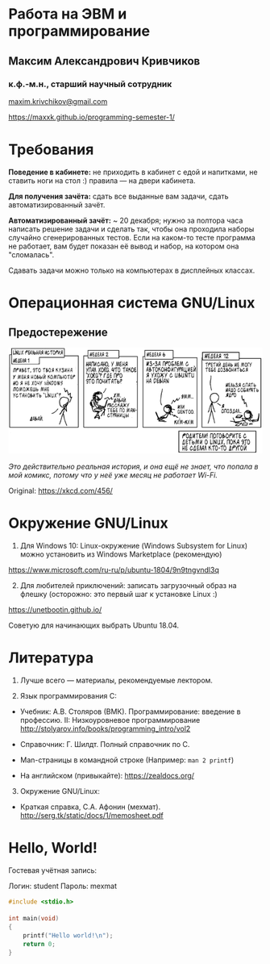 # Работа на ЭВМ и программирование

## Максим Александрович Кривчиков

### к.ф.-м.н., старший научный сотрудник

maxim.krivchikov@gmail.com

https://maxxk.github.io/programming-semester-1/

# Требования

**Поведение в кабинете:** не приходить в кабинет с едой и напитками, не ставить ноги на стол :) правила — на двери кабинета.

**Для получения зачёта:** сдать все выданные вам задачи, сдать автоматизированный зачёт.

**Автоматизированный зачёт:** ~ 20 декабря; нужно за полтора часа написать решение задачи и сделать так, чтобы она проходила наборы случайно сгенерированных тестов. Если на каком-то тесте программа не работает, вам будет показан её вывод и набор, на котором она "сломалась". 

Сдавать задачи можно только на компьютерах в дисплейных классах. 

# Операционная система GNU/Linux

## Предостережение

![](./cautionary-rus.png)

*Это действительно реальная история, и она ещё не знает, что попала в мой комикс, потому что у неё уже месяц не работает Wi-Fi.*

Original: https://xkcd.com/456/

# Окружение GNU/Linux

1. Для Windows 10: Linux-окружение (Windows Subsystem for Linux) можно установить из Windows Marketplace (рекомендую)

https://www.microsoft.com/ru-ru/p/ubuntu-1804/9n9tngvndl3q

2. Для любителей приключений: записать загрузочный образ на флешку (осторожно: это первый шаг к установке Linux :)

https://unetbootin.github.io/

Советую для начинающих выбрать Ubuntu 18.04.

# Литература

1. Лучше всего — материалы, рекомендуемые лектором.

2. Язык программирования C:

- Учебник: А.В. Столяров (ВМК). Программирование: введение в профессию. II: Низкоуровневое программирование
    http://stolyarov.info/books/programming_intro/vol2

- Справочник: Г. Шилдт. Полный справочник по C.

- Man-страницы в командной строке (Например: `man 2 printf`)

- На английском (привыкайте): https://zealdocs.org/ 

3. Окружение GNU/Linux:

- Краткая справка, С.А. Афонин (мехмат). http://serg.tk/static/docs/1/memosheet.pdf 

# Hello, World!

Гостевая учётная запись:

Логин: student
Пароль: mexmat


```c
#include <stdio.h>

int main(void) 
{
    printf("Hello world!\n");
    return 0;
} 
```
